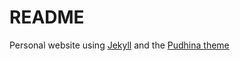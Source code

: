 # README
Personal website using [Jekyll](jekyllrb.com) and the [Pudhina theme](https://github.com/knhash/Pudhina)
